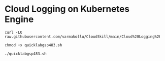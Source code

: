# Cloud Logging on Kubernetes Engine


```
curl -LO raw.githubusercontent.com/varmakollu/CloudSkill/main/Cloud%20Logging%20on%20Kubernetes%20Engine/quicklabgsp483.sh

chmod +x quicklabgsp483.sh

./quicklabgsp483.sh

```
